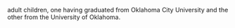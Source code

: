 ﻿---
fname: 'Ronald'
lname: 'Kincannon'
id: 456
published: False
layout: judge-bio
---
adult children, one having graduated from Oklahoma City University and the other from the University of Oklahoma.
